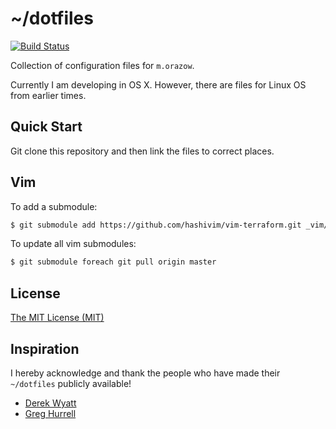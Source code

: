# ~/dotfiles
[![Build Status](http://img.shields.io/travis/morazow/dotfiles.svg?style=flat-square)][travis]

Collection of configuration files for `m.orazow`.

Currently I am developing in OS X. However, there are files for Linux OS from
earlier times.

## Quick Start

Git clone this repository and then link the files to correct places.

## Vim

To add a submodule:
```bash
$ git submodule add https://github.com/hashivim/vim-terraform.git _vim/bundle/vim-terraform
```

To update all vim submodules:
```bash
$ git submodule foreach git pull origin master
```

## License

[The MIT License (MIT)](LICENSE.md)

## Inspiration

I hereby acknowledge and thank the people who have made their
`~/dotfiles` publicly available!

* [Derek Wyatt](https://github.com/derekwyatt/dotfiles)
* [Greg Hurrell](https://github.com/wincent/wincent)

[travis]: http://travis-ci.org/morazow/dotfiles
